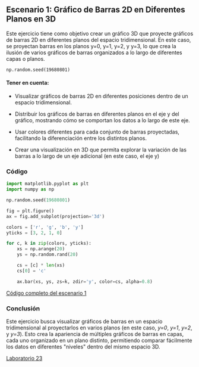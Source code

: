 ## Escenario 1: Gráfico de Barras 2D en Diferentes Planos en 3D

Este ejercicio tiene como objetivo crear un gráfico 3D que proyecte gráficos de barras 2D en diferentes planos del espacio tridimensional. En este caso, se proyectan barras en los planos y=0, y=1, y=2, y y=3, lo que crea la ilusión de varios gráficos de barras organizados a lo largo de diferentes capas o planos.

`np.random.seed(19680801)`

#### Tener en cuenta:

- Visualizar gráficos de barras 2D en diferentes posiciones dentro de un espacio
tridimensional.

- Distribuir los gráficos de barras en diferentes planos en el eje y del gráfico,
mostrando cómo se comportan los datos a lo largo de este eje.

- Usar colores diferentes para cada conjunto de barras proyectadas, facilitando la
diferenciación entre los distintos planos.

- Crear una visualización en 3D que permita explorar la variación de las barras a lo
largo de un eje adicional (en este caso, el eje y)

### Código

```python
import matplotlib.pyplot as plt
import numpy as np

np.random.seed(19680801)

fig = plt.figure()
ax = fig.add_subplot(projection='3d')

colors = ['r', 'g', 'b', 'y']
yticks = [3, 2, 1, 0]

for c, k in zip(colors, yticks):
    xs = np.arange(20)
    ys = np.random.rand(20)

    cs = [c] * len(xs)
    cs[0] = 'c'

    ax.bar(xs, ys, zs=k, zdir='y', color=cs, alpha=0.8)
```

[Código completo del escenario 1](lab23_1.py)

### Conclusión

Este ejercicio busca visualizar gráficos de barras en un espacio tridimensional al proyectarlos en varios planos (en este caso, *y=0*, *y=1*, *y=2*, y *y=3*). Esto crea la apariencia de múltiples gráficos de barras en capas, cada uno organizado en un plano distinto, permitiendo comparar fácilmente los datos en diferentes "niveles" dentro del mismo espacio 3D.

[Laboratorio 23](../../lab23)
